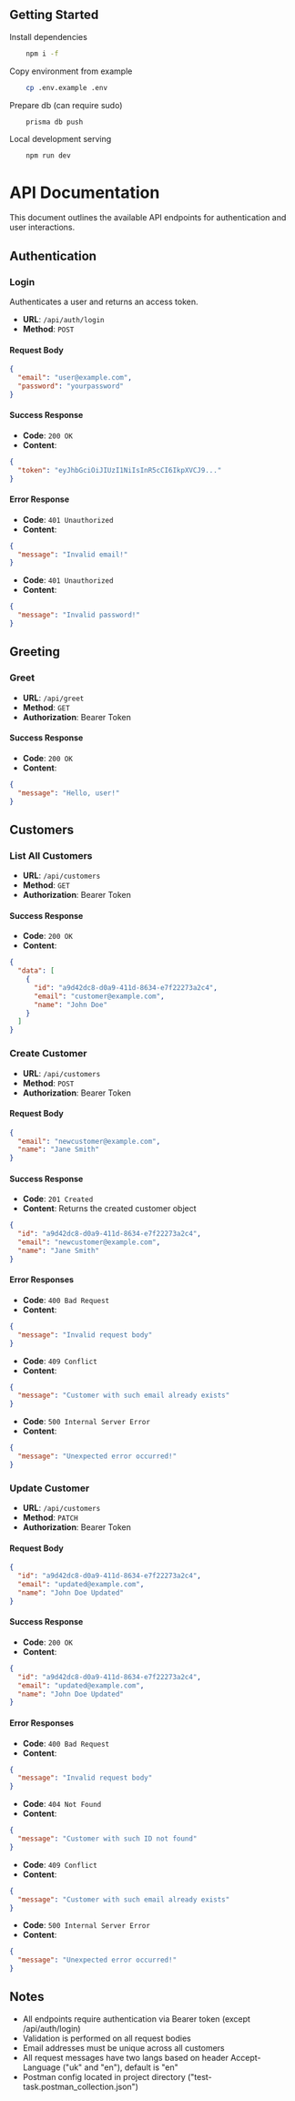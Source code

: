 ## Getting Started

Install dependencies
```bash
    npm i -f
```

Copy environment from example
```bash
    cp .env.example .env
```

Prepare db (can require sudo)
```bash
    prisma db push
```

Local development serving
```bash
    npm run dev
```

# API Documentation

This document outlines the available API endpoints for authentication and user interactions.

## Authentication

### Login

Authenticates a user and returns an access token.

- **URL**: `/api/auth/login`
- **Method**: `POST`

#### Request Body

```json
{
  "email": "user@example.com",
  "password": "yourpassword"
}
```

#### Success Response

- **Code**: `200 OK`
- **Content**:

```json
{
  "token": "eyJhbGciOiJIUzI1NiIsInR5cCI6IkpXVCJ9..."
}
```

#### Error Response

- **Code**: `401 Unauthorized`
- **Content**:

```json
{
  "message": "Invalid email!"
}
```

- **Code**: `401 Unauthorized`
- **Content**:

```json
{
  "message": "Invalid password!"
}
```

## Greeting

### Greet

- **URL**: `/api/greet`
- **Method**: `GET`
- **Authorization**: Bearer Token

#### Success Response

- **Code**: `200 OK`
- **Content**:

```json
{
  "message": "Hello, user!"
}
```

## Customers

### List All Customers

- **URL**: `/api/customers`
- **Method**: `GET`
- **Authorization**: Bearer Token

#### Success Response

- **Code**: `200 OK`
- **Content**:

```json
{
  "data": [
    {
      "id": "a9d42dc8-d0a9-411d-8634-e7f22273a2c4",
      "email": "customer@example.com",
      "name": "John Doe"
    }
  ]
}
```

### Create Customer

- **URL**: `/api/customers`
- **Method**: `POST`
- **Authorization**: Bearer Token

#### Request Body

```json
{
  "email": "newcustomer@example.com",
  "name": "Jane Smith"
}
```

#### Success Response

- **Code**: `201 Created`
- **Content**: Returns the created customer object

```json
{
  "id": "a9d42dc8-d0a9-411d-8634-e7f22273a2c4",
  "email": "newcustomer@example.com",
  "name": "Jane Smith"
}
```

#### Error Responses

- **Code**: `400 Bad Request`
- **Content**:

```json
{
  "message": "Invalid request body"
}
```

- **Code**: `409 Conflict`
- **Content**:

```json
{
  "message": "Customer with such email already exists"
}
```

- **Code**: `500 Internal Server Error`
- **Content**:

```json
{
  "message": "Unexpected error occurred!"
}
```

### Update Customer

- **URL**: `/api/customers`
- **Method**: `PATCH`
- **Authorization**: Bearer Token

#### Request Body

```json
{
  "id": "a9d42dc8-d0a9-411d-8634-e7f22273a2c4",
  "email": "updated@example.com",
  "name": "John Doe Updated"
}
```

#### Success Response

- **Code**: `200 OK`
- **Content**:

```json
{
  "id": "a9d42dc8-d0a9-411d-8634-e7f22273a2c4",
  "email": "updated@example.com",
  "name": "John Doe Updated"
}
```

#### Error Responses

- **Code**: `400 Bad Request`
- **Content**:

```json
{
  "message": "Invalid request body"
}
```

- **Code**: `404 Not Found`
- **Content**:

```json
{
  "message": "Customer with such ID not found"
}
```

- **Code**: `409 Conflict`
- **Content**:

```json
{
  "message": "Customer with such email already exists"
}
```

- **Code**: `500 Internal Server Error`
- **Content**:

```json
{
  "message": "Unexpected error occurred!"
}
```

## Notes

- All endpoints require authentication via Bearer token (except /api/auth/login)
- Validation is performed on all request bodies
- Email addresses must be unique across all customers
- All request messages have two langs based on header Accept-Language ("uk" and "en"), default is "en"
- Postman config located in project directory ("test-task.postman_collection.json")